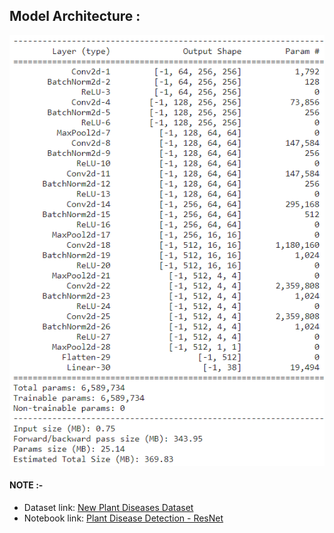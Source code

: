 ## Model Architecture :
<center><img src ="model_architecture.png"></center>

#### NOTE :-
* Dataset link: [New Plant Diseases Dataset](https://www.kaggle.com/datasets/vipoooool/new-plant-diseases-dataset)
* Notebook link: [Plant Disease Detection - ResNet](https://www.kaggle.com/code/purna135/plant-disease-detection-resnet?kernelSessionId=144440071)
